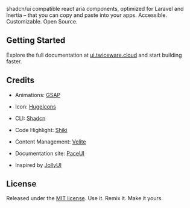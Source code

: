 shadcn/ui compatible react aria components, optimized for Laravel and Inertia – that you can copy and paste into your apps. 
Accessible. Customizable. Open Source.


## Getting Started

Explore the full documentation at [ui.twiceware.cloud](https://ui.twiceware.cloud/) and start building faster.

## Credits

- Animations: [GSAP](https://gsap.com/)
- Icon: [HugeIcons](https://hugeicons.com?via=daspwork)
- CLI: [Shadcn](https://ui.shadcn.com/docs/cli)
- Code Highlight: [Shiki](https://shiki.style/)
- Content Management: [Velite](https://velite.js.org/)

- Documentation site: [PaceUI](https://www.paceui.com/)
- Inspired by [JollyUI](https://www.jollyui.dev)

## License

Released under the [MIT license](https://github.com/paceui/paceui/blob/main/LICENSE.md).
Use it.
Remix it.
Make it yours.
